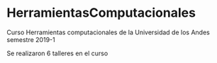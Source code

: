 # HerramientasComputacionales
Curso Herramientas computacionales de la Universidad de los Andes semestre 2019-1

Se realizaron 6 talleres en el curso
